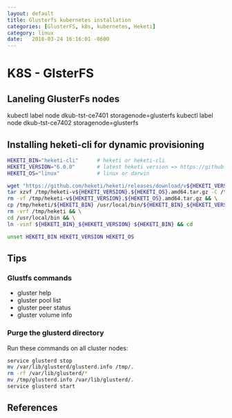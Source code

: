 ```yaml
---
layout: default
title: Glusterfs kubernetes installation
categories: [GlusterFS, k8s, kubernetes, Heketi]
category: linux
date:   2018-03-24 16:16:01 -0600
---
```

# K8S - GlsterFS

## Laneling GlusterFs nodes

kubectl label node dkub-tst-ce7401 storagenode=glusterfs
kubectl label node dkub-tst-ce7402 storagenode=glusterfs

## Installing heketi-cli for dynamic provisioning

```sh
HEKETI_BIN="heketi-cli"      # heketi or heketi-cli
HEKETI_VERSION="6.0.0"       # latest heketi version => https://github.com/heketi/heketi/releases
HEKETI_OS="linux"            # linux or darwin

wget "https://github.com/heketi/heketi/releases/download/v${HEKETI_VERSION}/heketi-v${HEKETI_VERSION}.${HEKETI_OS}.amd64.tar.gz" -o "/tmp/heketi-v${HEKETI_VERSION}.${HEKETI_OS}.amd64.tar.gz" && \
tar xzvf /tmp/heketi-v${HEKETI_VERSION}.${HEKETI_OS}.amd64.tar.gz -C /tmp && \
rm -vf /tmp/heketi-v${HEKETI_VERSION}.${HEKETI_OS}.amd64.tar.gz && \
cp /tmp/heketi/${HEKETI_BIN} /usr/local/bin/${HEKETI_BIN}_${HEKETI_VERSION} && \
rm -vrf /tmp/heketi && \
cd /usr/local/bin && \
ln -vsnf ${HEKETI_BIN}_${HEKETI_VERSION} ${HEKETI_BIN} && cd

unset HEKETI_BIN HEKETI_VERSION HEKETI_OS
```

## Tips

### Glustfs commands

* gluster help
* gluster pool list
* gluster peer status
* gluster volume info

### Purge the glusterd directory

Run these commands on all cluster nodes:

```sh
service glusterd stop
mv /var/lib/glusterd/glusterd.info /tmp/.
rm -rf /var/lib/glusterd/*
mv /tmp/glusterd.info /var/lib/glusterd/.
service glusterd start
```

## References

[Gluster install Source valid]:(https://github.com/kubernetes/examples/tree/master/staging/volumes/glusterfs)
[Gluster install heketi to test]:(https://techdev.io/en/developer-blog/deploying-glusterfs-in-your-bare-metal-kubernetes-cluster)
[Source]:(https://github.com/psyhomb/heketi)
